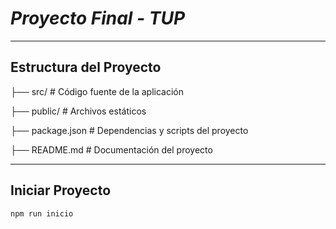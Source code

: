 # *Proyecto Final - TUP*
---

## Estructura del Proyecto
├── src/ # Código fuente de la aplicación

├── public/ # Archivos estáticos

├── package.json # Dependencias y scripts del proyecto

├── README.md # Documentación del proyecto

---

## Iniciar Proyecto
```bash
npm run inicio
